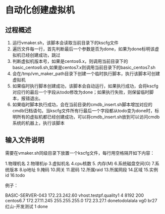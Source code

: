 # 自动化创建虚拟机

## 过程概述

1. 运行vmaker.sh，该脚本会读取当前目录下的kscfg文件
2. 遍历文件每一行，首先判断最后一个参数是否为done，如果为done标明该虚拟机已经创建成功，跳过
3. 判断虚拟机版本号，如果是centos6.x，则调用当前目录下的basic_centos6.sh,如果是centos7.x则调用当前目录下的basic_centos7.sh
4. 会在/tmp/vm_maker_path目录下创建一个临时执行脚本，执行该脚本可创建虚拟机
5. 如果临时执行脚本创建成功，该脚本会自动运行，如果执行成功，会将kscfg对应行的最后一个字段从todo修改为done；如果执行失败，则保留临时脚本，报错退出。
6. 如果临时脚本执行成功，会在当前目录的cmdb_insert.sh脚本增加对应的cmdb归档语句。当kscfg文件所有行最后一个字段都从todo变为done时，标明所有的虚拟机都已经创建成功，可以将cmdb_insert.sh放到可以访问cmdb系统的机器上，执行该脚本

## 输入文件说明

需要在vmaker.sh同级目录下放置一个kscfg文件，每行用空格隔开如下内容：

1.物理机名 2.物理机ip 3.虚拟机名 4.cpu核数 5. 内存(M) 6.系统磁盘空间(G) 7.系统版本 8.ip地址 9.掩码 10.网关 11.密码 12.所属raid 13.所属网段 14.区域 15.实例id 16.todo

例子：

BASIC-SERVER-043    172.23.242.60 vhost.testpf.quality1    4   8192    200 centos6.7   172.27.11.245    255.255.255.0   172.23.27.1 donetodolalala vg0 br27 红山-开发测试 1 done


